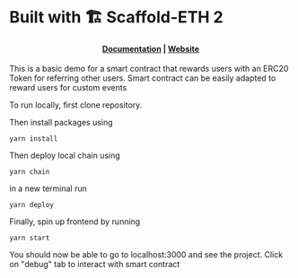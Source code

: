 # Built with 🏗 Scaffold-ETH 2

<h4 align="center">
  <a href="https://docs.scaffoldeth.io">Documentation</a> |
  <a href="https://scaffoldeth.io">Website</a>
</h4>

This is a basic demo for a smart contract that rewards users with an ERC20 Token for referring other users. Smart contract can be easily adapted to reward users for custom events

To run locally, first clone repository.

Then install packages using

```
yarn install
```

Then deploy local chain using

```
yarn chain
```

in a new terminal run

```
yarn deploy
```

Finally, spin up frontend by running

```
yarn start
```

You should now be able to go to localhost:3000 and see the project. Click on "debug" tab to interact with smart contract
